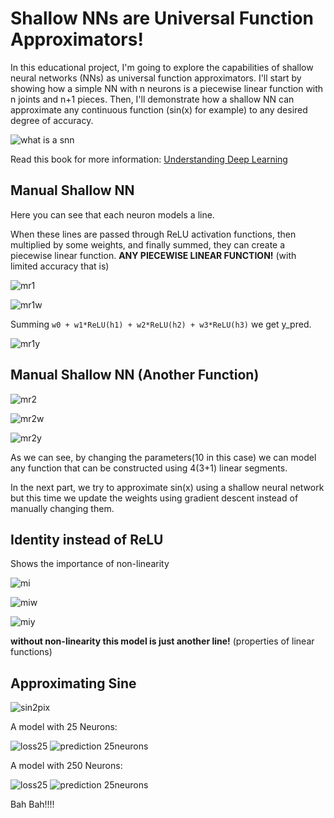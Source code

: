 # Shallow NNs are Universal Function Approximators!

In this educational project, I'm going to explore the capabilities of shallow neural networks (NNs) as universal function approximators. I'll start by showing how a simple NN with n neurons is a piecewise linear function with n joints and n+1 pieces. Then, I'll demonstrate how a shallow NN can approximate any continuous function (sin(x) for example) to any desired degree of accuracy.

![what is a snn](images/snn.png)

Read this book for more information: [Understanding Deep Learning](https://udlbook.github.io/udlbook/)

## Manual Shallow NN
Here you can see that each neuron models a line. 

When these lines are passed through ReLU activation functions, then multiplied by some weights, and finally summed, they can create a piecewise linear function. **ANY PIECEWISE LINEAR FUNCTION!** (with limited accuracy that is)

![mr1](images/manual_relu_1.png)

![mr1w](images/manual_relu_1_w.png)

Summing `w0 + w1*ReLU(h1) + w2*ReLU(h2) + w3*ReLU(h3)` we get y_pred.

![mr1y](images/manual_relu_1_y.png)


## Manual Shallow NN (Another Function)
![mr2](images/manual_relu_2.png)

![mr2w](images/manual_relu_2_w.png)

![mr2y](images/manual_relu_2_y.png)

As we can see, by changing the parameters(10 in this case) we can model any function that can be constructed using 4(3+1) linear segments.

In the next part, we try to approximate sin(x) using a shallow neural network but this time we update the weights using gradient descent instead of manually changing them.


## Identity instead of ReLU
Shows the importance of non-linearity

![mi](images/manual_identity_1.png)

![miw](images/manual_identity_1_w.png)

![miy](images/manual_identity_1_y.png)

**without non-linearity this model is just another line!** (properties of linear functions)

## Approximating Sine

![sin2pix](images/sin2pix.png)

A model with 25 Neurons:

![loss25](images/loss_function_25_neurons.png)
![prediction 25neurons](images/Prediction_25_neurons.png)

A model with 250 Neurons:

![loss25](images/loss_function_250_neurons.png)
![prediction 25neurons](images/Prediction_250_neurons.png)

Bah Bah!!!!